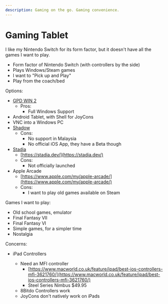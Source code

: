 ```yaml
---
description: Gaming on the go. Gaming convenience.
---
```


# Gaming Tablet

I like my Nintendo Switch for its form factor, but it doesn't have all the games I want to play.

* Form factor of Nintendo Switch \(with controllers by the side\)
* Plays Windows/Steam games
* I want to "Pick up and Play"
* Play from the coach/bed

Options:

* [GPD WIN 2](https://www.indiegogo.com/projects/gpd-win-2-handheld-game-console-for-aaa-games--2#/)
  * Pros:
    * Full Windows Support
* Android Tablet, with Shell for JoyCons
* VNC into a Windows PC
* [Shadow](https://shadow.tech/int)
  * Cons:
    * No support in Malaysia
    * No official iOS App, they have a Beta though
* [Stadia](https://stadia.dev/)
  * [https://stadia.dev/](https://stadia.dev/)
  * Cons:
    * Not officially launched
* Apple Arcade
  * [https://www.apple.com/my/apple-arcade/](https://www.apple.com/my/apple-arcade/)
  * Cons:
    * I want to play old games available on Steam

Games I want to play:

* Old school games, emulator
* Final Fantasy VII
* Final Fantasy VI
* Simple games, for a simpler time
* Nostalgia

Concerns:

* iPad Controllers

  * Need an MFI controller
    * [https://www.macworld.co.uk/feature/ipad/best-ios-controllers-mfi-3621760/](https://www.macworld.co.uk/feature/ipad/best-ios-controllers-mfi-3621760/)
    * Steel Series Nimbus $49.95
  * 8Bitdo Controllers work
  * JoyCons don't natively work on iPads

